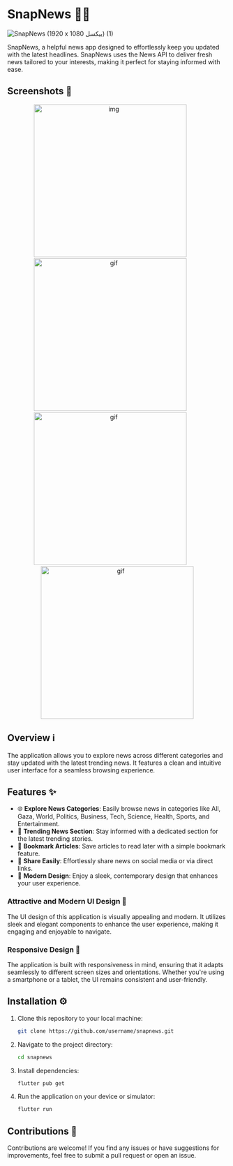 # SnapNews 📱📰

![SnapNews (1920 x 1080 بيكسل) (1)](https://github.com/mosayyyed/snap_news/assets/113109457/d4ce9274-4700-49cd-8812-3615f11096fa)

SnapNews, a helpful news app designed to effortlessly keep you updated with the latest headlines. SnapNews uses the News API to deliver fresh news tailored to your interests, making it perfect for staying informed with ease.

## Screenshots 📸

<div align="center">
  <img alt="img" src="https://github.com/mosayyyed/news_app/assets/113109457/c48904d7-f7da-4b11-a7eb-b0ea773667f6" height="350" >
&nbsp; &nbsp; &nbsp; &nbsp;
  <img alt="gif" src="https://github.com/mosayyyed/news_app/assets/113109457/8fd47875-7546-4ada-ad8b-f7534c818a9a" height="350">
&nbsp; &nbsp; &nbsp; &nbsp;
  <img alt="gif" src="https://github.com/mosayyyed/news_app/assets/113109457/9757d9c0-8893-43f4-82b6-0d652a346265" height="350">
&nbsp; &nbsp; &nbsp; &nbsp;
  <img alt="gif" src="https://github.com/mosayyyed/news_app/assets/113109457/3ce0ab7a-cf4b-4242-a4a5-c09fc331c4e9" height="350">
</div>

## Overview ℹ️

The application allows you to explore news across different categories and stay updated with the latest trending news. It features a clean and intuitive user interface for a seamless browsing experience.

## Features ✨

- 🌐 **Explore News Categories**: Easily browse news in categories like All, Gaza, World, Politics, Business, Tech, Science, Health, Sports, and Entertainment.
- 🚨 **Trending News Section**: Stay informed with a dedicated section for the latest trending stories.
- 📌 **Bookmark Articles**: Save articles to read later with a simple bookmark feature.
- 📲 **Share Easily**: Effortlessly share news on social media or via direct links.
- 🎨 **Modern Design**: Enjoy a sleek, contemporary design that enhances your user experience.

### Attractive and Modern UI Design 💫

The UI design of this application is visually appealing and modern. It utilizes sleek and elegant components to enhance the user experience, making it engaging and enjoyable to navigate.

### Responsive Design 📏

The application is built with responsiveness in mind, ensuring that it adapts seamlessly to different screen sizes and orientations. Whether you're using a smartphone or a tablet, the UI remains consistent and user-friendly.

## Installation ⚙️

1. Clone this repository to your local machine:
    ```bash
    git clone https://github.com/username/snapnews.git
    ```
2. Navigate to the project directory:
    ```bash
    cd snapnews
    ```
3. Install dependencies:
    ```bash
    flutter pub get
    ```
4. Run the application on your device or simulator:
    ```bash
    flutter run
    ```

## Contributions 🤝

Contributions are welcome! If you find any issues or have suggestions for improvements, feel free to submit a pull request or open an issue.
